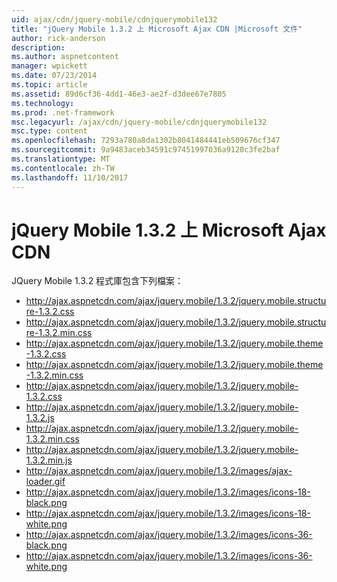 ```yaml
---
uid: ajax/cdn/jquery-mobile/cdnjquerymobile132
title: "jQuery Mobile 1.3.2 上 Microsoft Ajax CDN |Microsoft 文件"
author: rick-anderson
description: 
ms.author: aspnetcontent
manager: wpickett
ms.date: 07/23/2014
ms.topic: article
ms.assetid: 89d6cf36-4dd1-46e3-ae2f-d3dee67e7805
ms.technology: 
ms.prod: .net-framework
msc.legacyurl: /ajax/cdn/jquery-mobile/cdnjquerymobile132
msc.type: content
ms.openlocfilehash: 7293a780a8da1302b8041484441eb509676cf347
ms.sourcegitcommit: 9a9483aceb34591c97451997036a9120c3fe2baf
ms.translationtype: MT
ms.contentlocale: zh-TW
ms.lasthandoff: 11/10/2017
---
```

<a name="jquery-mobile-132-on-the-microsoft-ajax-cdn"></a>jQuery Mobile 1.3.2 上 Microsoft Ajax CDN
====================
JQuery Mobile 1.3.2 程式庫包含下列檔案：

- http://ajax.aspnetcdn.com/ajax/jquery.mobile/1.3.2/jquery.mobile.structure-1.3.2.css
- http://ajax.aspnetcdn.com/ajax/jquery.mobile/1.3.2/jquery.mobile.structure-1.3.2.min.css
- http://ajax.aspnetcdn.com/ajax/jquery.mobile/1.3.2/jquery.mobile.theme-1.3.2.css
- http://ajax.aspnetcdn.com/ajax/jquery.mobile/1.3.2/jquery.mobile.theme-1.3.2.min.css
- http://ajax.aspnetcdn.com/ajax/jquery.mobile/1.3.2/jquery.mobile-1.3.2.css
- http://ajax.aspnetcdn.com/ajax/jquery.mobile/1.3.2/jquery.mobile-1.3.2.js
- http://ajax.aspnetcdn.com/ajax/jquery.mobile/1.3.2/jquery.mobile-1.3.2.min.css
- http://ajax.aspnetcdn.com/ajax/jquery.mobile/1.3.2/jquery.mobile-1.3.2.min.js
- http://ajax.aspnetcdn.com/ajax/jquery.mobile/1.3.2/images/ajax-loader.gif
- http://ajax.aspnetcdn.com/ajax/jquery.mobile/1.3.2/images/icons-18-black.png
- http://ajax.aspnetcdn.com/ajax/jquery.mobile/1.3.2/images/icons-18-white.png
- http://ajax.aspnetcdn.com/ajax/jquery.mobile/1.3.2/images/icons-36-black.png
- http://ajax.aspnetcdn.com/ajax/jquery.mobile/1.3.2/images/icons-36-white.png
